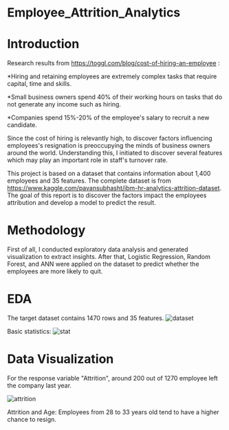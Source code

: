 # Employee_Attrition_Analytics

# Introduction
Research results from https://toggl.com/blog/cost-of-hiring-an-employee :

*Hiring and retaining employees are extremely complex tasks that require capital, time and skills.

*Small business owners spend 40% of their working hours on tasks that do not generate any income such as hiring.

*Companies spend 15%-20% of the employee's salary to recruit a new candidate.

Since the cost of hiring is relevantly high, to discover factors influencing employees's resignation is preoccupying the minds of business owners around the world. Understanding this, I initiated to discover several features which may play an important role in staff's turnover rate.

This project is based on a dataset that contains information about 1,400 employees and 35 features. The complete dataset is from https://www.kaggle.com/pavansubhasht/ibm-hr-analytics-attrition-dataset. The goal of this report is to discover the factors impact the employees attribution and develop a model to predict the result.

# Methodology
First of all, I conducted exploratory data analysis and generated visualization to extract insights. After that, Logistic Regression, Random Forest, and ANN were applied on the dataset to predict whether the employees are more likely to quit.

# EDA
The target dataset contains 1470 rows and 35 features.
![dataset](https://user-images.githubusercontent.com/64850893/107973740-9835e580-6f83-11eb-8747-999eb9f7f5e9.jpg)

Basic statistics:
![stat](https://user-images.githubusercontent.com/64850893/107973793-ac79e280-6f83-11eb-99a8-74b21a6de72a.jpg)

# Data Visualization

For the response variable "Attrition", around 200 out of 1270 employee left the company last year.

![attrition](https://user-images.githubusercontent.com/64850893/107977484-2f516c00-6f89-11eb-820a-727a27bac865.jpg)

Attrition and Age: Employees from 28 to 33 years old tend to have a higher chance to resign.


